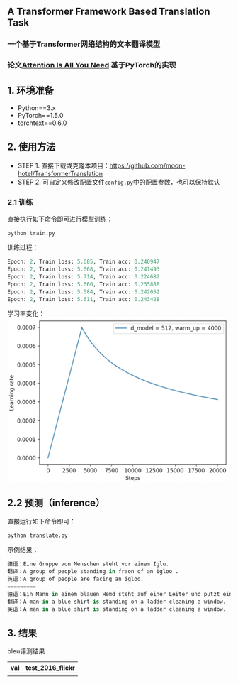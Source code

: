 ## A Transformer Framework Based Translation Task
### 一个基于Transformer网络结构的文本翻译模型

### 论文[Attention Is All You Need](https://arxiv.org/abs/1706.03762) 基于PyTorch的实现



## 1. 环境准备
* Python==3.x
* PyTorch==1.5.0
* torchtext==0.6.0

## 2. 使用方法
* STEP 1. 直接下载或克隆本项目：https://github.com/moon-hotel/TransformerTranslation
* STEP 2. 可自定义修改配置文件`config.py`中的配置参数，也可以保持默认
### 2.1 训练
直接执行如下命令即可进行模型训练：
```
python train.py
```
训练过程：
```python
Epoch: 2, Train loss: 5.685, Train acc: 0.240947
Epoch: 2, Train loss: 5.668, Train acc: 0.241493
Epoch: 2, Train loss: 5.714, Train acc: 0.224682
Epoch: 2, Train loss: 5.660, Train acc: 0.235888
Epoch: 2, Train loss: 5.584, Train acc: 0.242052
Epoch: 2, Train loss: 5.611, Train acc: 0.243428
```
学习率变化：
<img src = "imgs/learning_rate.jpg" width="500" >


## 2.2 预测（inference）
直接运行如下命令即可：

```
python translate.py
```

示例结果：

```python
德语：Eine Gruppe von Menschen steht vor einem Iglu.
翻译：A group of people standing in fraon of an igloo .
英语：A group of people are facing an igloo.
=========
德语：Ein Mann in einem blauen Hemd steht auf einer Leiter und putzt ein Fenster.
翻译：A man in a blue shirt is standing on a ladder cleaning a window.
英语：A man in a blue shirt is standing on a ladder cleaning a window.
```
## 3. 结果
bleu评测结果

|val | test_2016_flickr |
|--|--|
| | |
